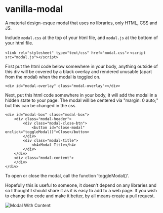 # vanilla-modal
A material design-esque modal that uses no libraries, only HTML, CSS and JS.

Include ```modal.css``` at the top of your html file, and ```modal.js``` at the bottom of your html file.

```<link rel="stylesheet" type="text/css" href="modal.css">```
```<script src="modal.js"></script>```

First put the html code below somewhere in your body, anything outside of this div will be covered
by a black overlay and rendered unusable (apart from the modal) when the modal is toggled on.

```<div id="modal-overlay" class="modal-overlay"></div>```

Next, put this html code somewhere in your body, it will add the modal in a hidden state to your page.
The modal will be centered via "margin: 0 auto;" but this can be changed in the css.

```
<div id="modal-box" class="modal-box">
    <div class="modal-header">
        <div class="modal-close-btn">
            <button id="close-modal" onclick="toggleModal()">Close</button>
        </div>
        <div class="modal-title">
            <h4>Modal Title</h4>
        </div>
    </div>
    <div class="modal-content">
    </div>
</div>
```

To open or close the modal, call the function 'toggleModal()'.

Hopefully this is useful to someone, it doesn't depend on any libraries and so I thought I should share it as it is easy to add to a web page. If you wish to change the code and make it better, by all means create a pull request.

<img src="http://imgur.com/7z5JbhZ" alt="Modal With Content" style="max-width: 100%;">

